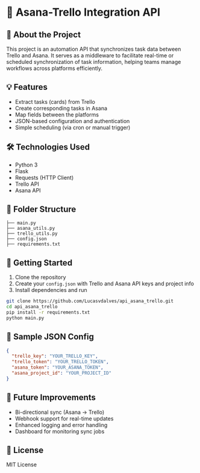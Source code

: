 # 🔁 Asana-Trello Integration API

## 📌 About the Project
This project is an automation API that synchronizes task data between Trello and Asana. It serves as a middleware to facilitate real-time or scheduled synchronization of task information, helping teams manage workflows across platforms efficiently.

## 💡 Features
- Extract tasks (cards) from Trello
- Create corresponding tasks in Asana
- Map fields between the platforms
- JSON-based configuration and authentication
- Simple scheduling (via cron or manual trigger)

## 🛠️ Technologies Used
- Python 3
- Flask
- Requests (HTTP Client)
- Trello API
- Asana API

## 📁 Folder Structure
```
├── main.py
├── asana_utils.py
├── trello_utils.py
├── config.json
├── requirements.txt
```

## 🚀 Getting Started
1. Clone the repository
2. Create your `config.json` with Trello and Asana API keys and project info
3. Install dependencies and run

```bash
git clone https://github.com/Lucasvdalves/api_asana_trello.git
cd api_asana_trello
pip install -r requirements.txt
python main.py
```

## 🧪 Sample JSON Config
```json
{
  "trello_key": "YOUR_TRELLO_KEY",
  "trello_token": "YOUR_TRELLO_TOKEN",
  "asana_token": "YOUR_ASANA_TOKEN",
  "asana_project_id": "YOUR_PROJECT_ID"
}
```

## 🎯 Future Improvements
- Bi-directional sync (Asana → Trello)
- Webhook support for real-time updates
- Enhanced logging and error handling
- Dashboard for monitoring sync jobs

## 📄 License
MIT License
